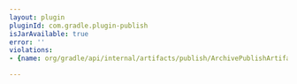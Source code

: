 ```yaml
---
layout: plugin
pluginId: com.gradle.plugin-publish
isJarAvailable: true
error: ''
violations:
- {name: org/gradle/api/internal/artifacts/publish/ArchivePublishArtifact, type: internal-api-usage}

---
```

